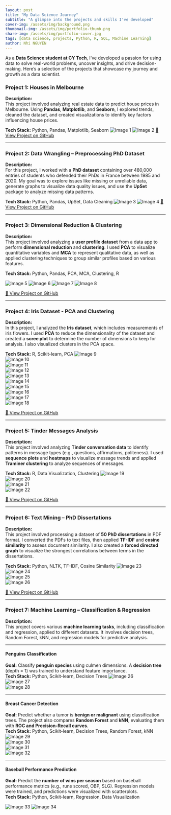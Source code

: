 ```yaml
---
layout: post
title: "My Data Science Journey"
subtitle: "A glimpse into the projects and skills I've developed"
cover-img: /assets/img/background.png
thumbnail-img: /assets/img/portfolio-thumb.png
share-img: /assets/img/portfolio-cover.jpg
tags: [data science, projects, Python, R, SQL, Machine Learning]
author: Nhi NGUYEN
---
```


As a **Data Science student at CY Tech**, I’ve developed a passion for using data to solve real-world problems, uncover insights, and drive decision-making. Here’s a selection of the projects that showcase my journey and growth as a data scientist.

### Project 1: **Houses in Melbourne**
**Description:**  
This project involved analyzing real estate data to predict house prices in Melbourne. Using **Pandas**, **Matplotlib**, and **Seaborn**, I explored trends, cleaned the dataset, and created visualizations to identify key factors influencing house prices.

**Tech Stack:** Python, Pandas, Matplotlib, Seaborn
![Image 1](/assets/img/1.png)
![Image 2](/assets/img/2.png)
[🔗 View Project on GitHub](https://github.com/yourusername/melbourne-houses)

---

### Project 2: **Data Wrangling – Preprocessing PhD Dataset**
**Description:**  
For this project, I worked with a **PhD dataset** containing over 480,000 entries of students who defended their PhDs in France between 1985 and 2020. My goal was to explore issues like missing or unreliable data, generate graphs to visualize data quality issues, and use the **UpSet** package to analyze missing data patterns.

**Tech Stack:** Python, Pandas, UpSet, Data Cleaning
![Image 3](/assets/img/3.png)
![Image 4](/assets/img/4.png)
[🔗 View Project on GitHub](https://github.com/yourusername/phd-data-wrangling)

---

### Project 3: **Dimensional Reduction & Clustering**
**Description:**  
This project involved analyzing a **user profile dataset** from a data app to perform **dimensional reduction** and **clustering**. I used **PCA** to visualize quantitative variables and **MCA** to represent qualitative data, as well as applied clustering techniques to group similar profiles based on various features.

**Tech Stack:** Python, Pandas, PCA, MCA, Clustering, R

![Image 5](/assets/img/5.png)
![Image 6](/assets/img/6.png)
![Image 7](/assets/img/7.png)
![Image 8](/assets/img/8.png)

[🔗 View Project on GitHub](https://github.com/yourusername/dimensional-reduction-clustering)

---

### Project 4: **Iris Dataset - PCA and Clustering**
**Description:**  
In this project, I analyzed the **Iris dataset**, which includes measurements of iris flowers. I used **PCA** to reduce the dimensionality of the dataset and created a **scree plot** to determine the number of dimensions to keep for analysis. I also visualized clusters in the PCA space.

**Tech Stack:** R, Scikit-learn, PCA
![Image 9](/assets/img/9.png)  
![Image 10](/assets/img/10.png)  
![Image 11](/assets/img/11.png)  
![Image 12](/assets/img/12.png)  
![Image 13](/assets/img/13.png)  
![Image 14](/assets/img/14.png)  
![Image 15](/assets/img/15.png)  
![Image 16](/assets/img/16.png)  
![Image 17](/assets/img/17.png)  
![Image 18](/assets/img/18.png) 

[🔗 View Project on GitHub](https://github.com/yourusername/iris-pca-clustering)

---

### Project 5: **Tinder Messages Analysis**
**Description:**  
This project involved analyzing **Tinder conversation data** to identify patterns in message types (e.g., questions, affirmations, politeness). I used **sequence plots** and **heatmaps** to visualize message trends and applied **Traminer clustering** to analyze sequences of messages.

**Tech Stack:** R, Data Visualization, Clustering
![Image 19](/assets/img/19.png)  
![Image 20](/assets/img/20.png)  
![Image 21](/assets/img/21.png)  
![Image 22](/assets/img/22.png)  


[🔗 View Project on GitHub](https://github.com/yourusername/tinder-messages-analysis)

---

### Project 6: **Text Mining – PhD Dissertations**
**Description:**  
This project involved processing a dataset of **50 PhD dissertations** in PDF format. I converted the PDFs to text files, then applied **TF-IDF** and **cosine similarity** to assess document similarity. I also created a **forced directed graph** to visualize the strongest correlations between terms in the dissertations.

**Tech Stack:** Python, NLTK, TF-IDF, Cosine Similarity
![Image 23](/assets/img/23.png)  
![Image 24](/assets/img/24.png)  
![Image 25](/assets/img/25.png)  
![Image 26](/assets/img/26.png)  

[🔗 View Project on GitHub](https://github.com/yourusername/phd-text-mining)

---

### Project 7: **Machine Learning – Classification & Regression**
**Description:**  
This project covers various **machine learning tasks**, including classification and regression, applied to different datasets. It involves decision trees, Random Forest, kNN, and regression models for predictive analysis.  

---

#### **Penguins Classification**
**Goal:** Classify **penguin species** using culmen dimensions. A **decision tree** (depth = 1) was trained to understand feature importance.  
**Tech Stack:** Python, Scikit-learn, Decision Trees 
![Image 26](/assets/img/26.png)  
![Image 27](/assets/img/27.png)  
![Image 28](/assets/img/28.png)  

---

#### **Breast Cancer Detection**
**Goal:** Predict whether a tumor is **benign or malignant** using classification trees. The project also compares **Random Forest** and **kNN**, evaluating them with **ROC and Precision-Recall curves**.  
**Tech Stack:** Python, Scikit-learn, Decision Trees, Random Forest, kNN  
![Image 29](/assets/img/29.png)  
![Image 30](/assets/img/30.png)  
![Image 31](/assets/img/31.png)  
![Image 32](/assets/img/32.png)  



---

#### **Baseball Performance Prediction**
**Goal:** Predict the **number of wins per season** based on baseball performance metrics (e.g., runs scored, OBP, SLG). Regression models were trained, and predictions were visualized with scatterplots.  
**Tech Stack:** Python, Scikit-learn, Regression, Data Visualization  

![Image 33](/assets/img/33.png)
![Image 34](/assets/img/34.png)  

